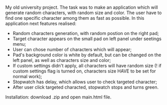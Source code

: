 My old university project.
The task was to make an application which will generate random characters, with random size and color. The user have to find one specific character among them as fast as possible. 
In this application next features realised:
  - Random characters generation, with random postion on the right pad;
  - Target character appears on the small pad on left panel under seetings menu;
  - User can chose number of characters which will appear;
  - Pad's background color is white by default, but can be changed on the left panel, as well as characters size and color;
  - If custom settings didn't apply, all characters will have random size (! if custom settings flag is turned on, characters size HAVE to be set for normal work);
  - Stopwatch has delay, which allows user to check targeted character;
  - After user click targeted characted, stopwatch stops and turns green.
    
Installation: download .zip and open main.html file.
